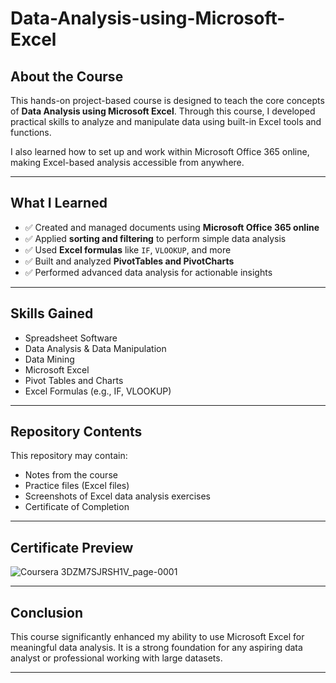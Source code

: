 # Data-Analysis-using-Microsoft-Excel


##  About the Course

This hands-on project-based course is designed to teach the core concepts of **Data Analysis using Microsoft Excel**. Through this course, I developed practical skills to analyze and manipulate data using built-in Excel tools and functions. 

I also learned how to set up and work within Microsoft Office 365 online, making Excel-based analysis accessible from anywhere.

---

##  What I Learned

- ✅ Created and managed documents using **Microsoft Office 365 online**  
- ✅ Applied **sorting and filtering** to perform simple data analysis  
- ✅ Used **Excel formulas** like `IF`, `VLOOKUP`, and more  
- ✅ Built and analyzed **PivotTables and PivotCharts**  
- ✅ Performed advanced data analysis for actionable insights

---

##  Skills Gained

- Spreadsheet Software  
- Data Analysis & Data Manipulation  
- Data Mining  
- Microsoft Excel  
- Pivot Tables and Charts  
- Excel Formulas (e.g., IF, VLOOKUP)

---

##  Repository Contents

This repository may contain:
- Notes from the course  
- Practice files (Excel files)  
- Screenshots of Excel data analysis exercises  
- Certificate of Completion

---

##  Certificate Preview

![Coursera 3DZM7SJRSH1V_page-0001](https://github.com/user-attachments/assets/d2d34f59-5b6c-4845-b34c-a5f73c9705f1)


---

##  Conclusion

This course significantly enhanced my ability to use Microsoft Excel for meaningful data analysis. It is a strong foundation for any aspiring data analyst or professional working with large datasets.

---

